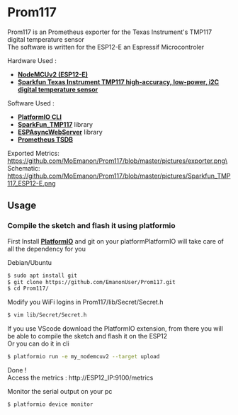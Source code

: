 # Prom117

Prom117 is an Prometheus exporter for the Texas Instrument's TMP117 digital temperature sensor\
The software is written for the ESP12-E an Espressif Microcontroler

Hardware Used :

  - [**NodeMCUv2 (ESP12-E)**]
  - [**Sparkfun Texas Instrument TMP117 high-accuracy, low-power, i2C digital temperature sensor**]

Software Used :
    
  - [**PlatformIO CLI**]
  - [**SparkFun_TMP117**] library
  - [**ESPAsyncWebServer**] library
  - [**Prometheus TSDB**]
 
Exported Metrics: https://github.com/MoEmanon/Prom117/blob/master/pictures/exporter.png\
Schematic: https://github.com/MoEmanon/Prom117/blob/master/pictures/Sparkfun_TMP117_ESP12-E.png
  
## Usage
### Compile the sketch and flash it using platformio
First Install [**PlatformIO**] and git on your platformPlatformIO will take care of all the dependency for you

Debian/Ubuntu
```sh
$ sudo apt install git 
$ git clone https://github.com/EmanonUser/Prom117.git
$ cd Prom117/
```

Modify you WiFi logins in Prom117/lib/Secret/Secret.h

```sh
$ vim lib/Secret/Secret.h
```

If you use VScode download the PlatformIO extension, from there you will be able to compile the sketch and flash it on the ESP12\
Or you can do it in cli 

```sh
$ platformio run -e my_nodemcuv2 --target upload
```
Done !\
Access the metrics : http://ESP12_IP:9100/metrics

Monitor the serial output on your pc
```sh
$ platformio device monitor
```

[**NodeMCUv2 (ESP12-E)**]: <https://www.nodemcu.com/index_en.html>
[**Sparkfun Texas Instrument TMP117 high-accuracy, low-power, i2C digital temperature sensor**]:<https://www.sparkfun.com/products/15805>
[**PlatformIO CLI**]: <https://platformio.org/>
[**PlatformIO**]: <https://docs.platformio.org/en/latest/core/installation.html>
[**SparkFun_TMP117**]: <https://github.com/sparkfun/SparkFun_TMP117_Arduino_Library>
[**ESPAsyncWebServer**]: <https://github.com/me-no-dev/ESPAsyncWebServer>
[**Prometheus TSDB**]: <https://prometheus.io/>
